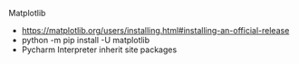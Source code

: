 

Matplotlib
- https://matplotlib.org/users/installing.html#installing-an-official-release
- python -m pip install -U matplotlib
- Pycharm Interpreter inherit site packages